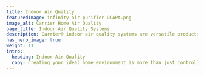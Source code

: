 ```yaml
---
title: Indoor Air Quality
featuredImage: infinity-air-purifier-DCAPA.png
image_alt: Carrier Home Air Quality
page_title: Indoor Air Quality Systems
description: Carrier® indoor air quality systems are versatile products giving you cleaner air and taking your comfort to the next level.
has_hero_image: true
weight: 11
intro:
  heading: Indoor Air Quality
  copy: Creating your ideal home environment is more than just controlling the temperature. It's also managing humidity and ventilation, which can dramatically impact your comfort and create a space for whoever you share it with. Your home’s air should be filtered and cleaned with limited volatile organic compounds (VOCs) and pollutants that can affect allergies. Carrier home air quality products give you next-level comfort, so you can breathe cleaner air.
---
```

